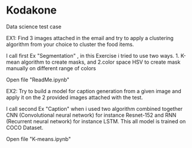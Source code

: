 # Kodakone

Data science test case

EX1:
Find 3 images attached in the email and try to apply a clustering algorithm from your choice
to cluster the food items.

I call first Ex "Segmentation" ,  in this Exercise i tried to use two ways. 1. K-mean algorithm to create masks,
and 2.color space HSV to create mask manually on different range of colors   

Open file "ReadMe.ipynb"

EX2: Try to build a model for caption generation from a given image and apply it on the 2 provided
images attached with the test.

I call second Ex "Caption" when i used two algorithm combined together CNN (Convolutional neural network) for instance Resnet-152 
and RNN (Recurrent neural network) for instance LSTM.
This all  model is trained on COCO Dataset.

Open file "K-means.ipynb"
